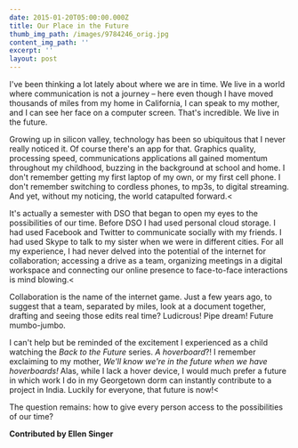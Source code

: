 ```yaml
---
date: 2015-01-20T05:00:00.000Z
title: Our Place in the Future
thumb_img_path: /images/9784246_orig.jpg
content_img_path: ''
excerpt: ''
layout: post
---
```

I've been thinking a lot lately about where we are in time. We live in a world where communication is not a journey – here even though I have moved thousands of miles from my home in California, I can speak to my mother, and I can see her face on a computer screen. That's incredible. We live in the future.

Growing up in silicon valley, technology has been so ubiquitous that I never really noticed it. Of course there's an app for that. Graphics quality, processing speed, communications applications all gained momentum throughout my childhood, buzzing in the background at school and home. I don't remember getting my first laptop of my own, or my first cell phone. I don't remember switching to cordless phones, to mp3s, to digital streaming. And yet, without my noticing, the world catapulted forward.<

It's actually a semester with DSO that began to open my eyes to the possibilities of our time. Before DSO I had used personal cloud storage. I had used Facebook and Twitter to communicate socially with my friends. I had used Skype to talk to my sister when we were in different cities. For all my experience, I had never delved into the potential of the internet for collaboration; accessing a drive as a team, organizing meetings in a digital workspace and connecting our online presence to face-to-face interactions is mind blowing.<

Collaboration is the name of the internet game. Just a few years ago, to suggest that a team, separated by miles, look at a document together, drafting and seeing those edits real time? Ludicrous! Pipe dream! Future mumbo-jumbo.

I can't help but be reminded of the excitement I experienced as a child watching the *Back to the Future* series. *A hoverboard*?! I remember exclaiming to my mother, *We'll know we're in the future when we have hoverboards!* Alas, while I lack a hover device, I would much prefer a future in which work I do in my Georgetown dorm can instantly contribute to a project in India. Luckily for everyone, that future is now!<

The question remains: how to give every person access to the possibilities of our time?

**Contributed by Ellen Singer**